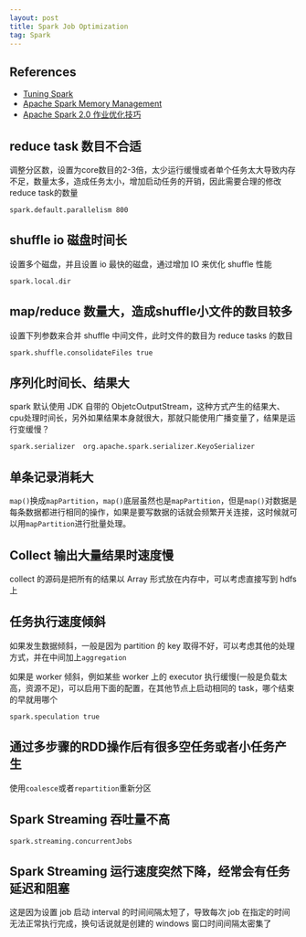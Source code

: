 ```yaml
---
layout: post
title: Spark Job Optimization
tag: Spark
---
```


## References
* [Tuning Spark](https://spark.apache.org/docs/latest/tuning.html#tuning-spark)
* [Apache Spark Memory Management](https://medium.com/analytics-vidhya/apache-spark-memory-management-49682ded3d42)
* [Apache Spark 2.0 作业优化技巧](https://mp.weixin.qq.com/s/C94nFvrp9ALgKVsOmIX7Jw)

## reduce task 数目不合适
调整分区数，设置为core数目的2-3倍，太少运行缓慢或者单个任务太大导致内存不足，数量太多，造成任务太小，增加启动任务的开销，因此需要合理的修改reduce task的数量
```shell
spark.default.parallelism 800
```
	
## shuffle io 磁盘时间长
设置多个磁盘，并且设置 io 最快的磁盘，通过增加 IO 来优化 shuffle 性能
```shell
spark.local.dir
```
	
## map/reduce 数量大，造成shuffle小文件的数目较多
设置下列参数来合并 shuffle 中间文件，此时文件的数目为 reduce tasks 的数目
```shell
spark.shuffle.consolidateFiles true
```

## 序列化时间长、结果大
spark 默认使用 JDK 自带的 ObjetcOutputStream，这种方式产生的结果大、cpu处理时间长，另外如果结果本身就很大，那就只能使用广播变量了，结果是运行变缓慢？
```shell
spark.serializer  org.apache.spark.serializer.KeyoSerializer
```

## 单条记录消耗大
`map()`换成`mapPartition`，`map()`底层虽然也是`mapPartition`，但是`map()`对数据是每条数据都进行相同的操作，如果是要写数据的话就会频繁开关连接，这时候就可以用`mapPartition`进行批量处理。

## Collect 输出大量结果时速度慢
collect 的源码是把所有的结果以 Array 形式放在内存中，可以考虑直接写到 hdfs 上
	
## 任务执行速度倾斜
如果发生数据倾斜，一般是因为 partition 的 key 取得不好，可以考虑其他的处理方式，并在中间加上`aggregation`

如果是 worker 倾斜，例如某些 worker 上的 executor 执行缓慢(一般是负载太高，资源不足)，可以启用下面的配置，在其他节点上启动相同的 task，哪个结束的早就用哪个
```shell
spark.speculation true
```
	
## 通过多步骤的RDD操作后有很多空任务或者小任务产生
使用`coalesce`或者`repartition`重新分区
	
## Spark Streaming 吞吐量不高
```shell
spark.streaming.concurrentJobs
```
	
## Spark Streaming 运行速度突然下降，经常会有任务延迟和阻塞
这是因为设置 job 启动 interval 的时间间隔太短了，导致每次 job 在指定的时间无法正常执行完成，换句话说就是创建的 windows 窗口时间间隔太密集了
